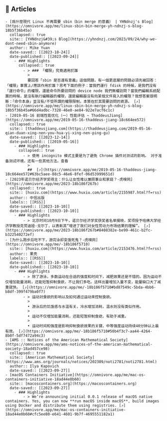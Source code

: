 ## 🔖 Articles
	- [爲什麼現代 Linux 不再需要 sbin（bin merge 的意義） | YHNdnzj's Blog](https://omnivore.app/me/linux-sbin-bin-merge-yh-ndnzj-s-blog-18b5f36b45a)
	  collapsed:: true
	  site:: [YHNdnzj&#39;s Blog](https://yhndnzj.com/2023/09/24/why-we-dont-need-sbin-anymore)
	  author:: Mike Yuan
	  date-saved:: [[2023-10-24]]
	  date-published:: [[2023-09-24]]
		- ### Highlights
		  collapsed:: true
			- > ### 「權限」究竟適用於誰
			  > 
			  要回答「sbin 是否還有意義」這個問題，有一個更底層的問題必須先被回答：「權限」事實上/應該作用於誰？思考下面的例子：當我們運行 fdisk 的時候，是我們沒有「運行命令」的權限，還是命令所要訪問的 device node 我們無權訪問？當我們編輯系統配置的時候，是沒有執行編輯器的權限，還是編輯器沒有向某個文件寫入的權限？我想答案很明晰：「命令本身」並沒有/不受所謂的權限限制，本質在於其需要訪問的資源。 [⤴️](https://omnivore.app/me/linux-sbin-bin-merge-yh-ndnzj-s-blog-18b5f36b45a#66d4adbc-7328-46e0-ae84-922e7acf6c1c)
	- [2019-05-16 前端性能优化（一）性能评估 ~ ThaddeusJiang](https://omnivore.app/me/2019-05-16-thaddeus-jiang-18c664ee572)
	  collapsed:: true
	  site:: [thaddeusjiang.com](https://thaddeusjiang.com/2019-05-16-qian-duan-xing-nen-you-hua-yi-xing-nen-ping-gu)
	  date-saved:: [[2023-12-14]]
	  date-published:: [[2019-05-16]]
		- ### Highlights
		  collapsed:: true
			- > 使用 incognito 模式主要是为了避免 Chrome 插件对测试的影响。 对于准备测试环境，还有一些其他方法。查看 
			  > 
			  ##  [⤴️](https://omnivore.app/me/2019-05-16-thaddeus-jiang-18c664ee572#63bc5aee-88c5-46e6-8fef-06d53999651d)
	- [2023年诺贝尔经济学奖得主：什么让女性难以兼顾事业和家庭？-虎嗅网](https://omnivore.app/me/2023-18b186f267b)
	  collapsed:: true
	  site:: [huxiu.com](https://www.huxiu.com/article/2155987.html?f=rss)
	  author:: 中信出版
	  labels:: [[RSS]]
	  date-saved:: [[2023-10-10]]
	  date-published:: [[2023-10-10]]
		- ### Highlights
			- > 北京时间10月9日下午，诺贝尔经济学奖获奖者名单揭晓，奖项授予哈佛大学经济学教授克劳迪娅·戈尔丁，以表彰其“增进了我们对女性劳动力市场结果的理解”。 [⤴️](https://omnivore.app/me/2023-18b186f267b#8408382e-be99-461c-b2fc-b322540272ef)
	- [为什么跑步后吃不下，游完泳却变饿死鬼？-虎嗅网](https://omnivore.app/me/-18b186f5710)
	  site:: [huxiu.com](https://www.huxiu.com/article/2153476.html?f=rss)
	  author:: 果壳
	  labels:: [[RSS]] 
	  date-saved:: [[2023-10-10]]
	  date-published:: [[2023-10-10]]
		- ### Highlights
			- > 除了游泳，多数运动在合适的强度和时间下，减肥效果还是不错的。因为运动不仅增加能量消耗，还能短暂抑制食欲，不让我们多吃。这样出量增加入量不变，能量缺口大了减重就快。 [⤴️](https://omnivore.app/me/-18b186f5710#bd87549c-5bda-4bb6-b8df-399f479ba0f7)
			- > 运动对食欲的影响以及如何通过运动来控制食欲。
			  > 
			  • 游泳后的饥饿感与水温有关，冷水增加消耗，温水则没有类似作用。
			  > 
			  • 运动不仅增加能量消耗，还能短暂抑制食欲，有助于减重。
			  > 
			  • 运动时间和强度是影响抑制食欲效果的关键，中等强度运动持续40分钟以上最有效。 [⤴️](https://omnivore.app/me/-18b186f5710#50b4f3c7-aa44-4264-8b0f-5df7472a94c3)
	- [AMS :: Notices of the American Mathematical Society](https://omnivore.app/me/ams-notices-of-the-american-mathematical-society-18ad457ce98)
	  collapsed:: true
	  site:: [American Mathematical Society](https://www.ams.org/journals/notices/202309/noti2781/noti2781.html)
	  author:: Ilya Kapovich
	  date-saved:: [[2023-09-27]]
	- [macOS Containers Initiative](https://omnivore.app/me/mac-os-containers-initiative-18ad44e0b60)
	  site:: [macoscontainers.org](https://macoscontainers.org)
	  date-saved:: [[2023-09-27]]
		- ### Highlights
			- > We’re announcing initial 0.0.1 release of macOS native containers. Yes, you can now **run macOS inside macOS**, build images using Docker and distribute them using registries. [⤴️](https://omnivore.app/me/mac-os-containers-initiative-18ad44e0b60#cfc5ee80-e641-4601-9b7f-4695551182a1)